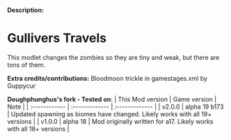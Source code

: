 **Description:**
# Gullivers Travels
This modlet changes the zombies so they are tiny and weak, but there are tons of them.

**Extra credits/contributions:**
Bloodmoon trickle in gamestages.xml by Guppycur

**Doughphunghus's fork - Tested on**:
| This Mod version | Game version | Note |
| :------------ | :------------- | :------------- |
| v2.0.0 | alpha 19 b173 | Updated spawning as biomes have changed.  Likely works with all 19+ versions |
| v1.0.0 | alpha 18 | Mod originally written for a17.  Likely works with all 18+ versions |
